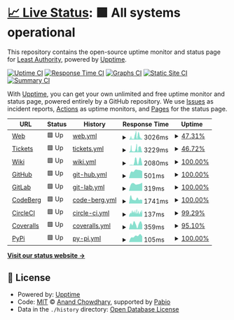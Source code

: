 # [📈 Live Status](https://LeastAuthority.github.io/upptime): <!--live status--> **🟩 All systems operational**

This repository contains the open-source uptime monitor and status page for [Least Authority](https://leastauthority.com/), powered by [Upptime](https://github.com/upptime/upptime).

[![Uptime CI](https://github.com/LeastAuthority/upptime/workflows/Uptime%20CI/badge.svg)](https://github.com/LeastAuthority/upptime/actions?query=workflow%3A%22Uptime+CI%22)
[![Response Time CI](https://github.com/LeastAuthority/upptime/workflows/Response%20Time%20CI/badge.svg)](https://github.com/LeastAuthority/upptime/actions?query=workflow%3A%22Response+Time+CI%22)
[![Graphs CI](https://github.com/LeastAuthority/upptime/workflows/Graphs%20CI/badge.svg)](https://github.com/LeastAuthority/upptime/actions?query=workflow%3A%22Graphs+CI%22)
[![Static Site CI](https://github.com/LeastAuthority/upptime/workflows/Static%20Site%20CI/badge.svg)](https://github.com/LeastAuthority/upptime/actions?query=workflow%3A%22Static+Site+CI%22)
[![Summary CI](https://github.com/LeastAuthority/upptime/workflows/Summary%20CI/badge.svg)](https://github.com/LeastAuthority/upptime/actions?query=workflow%3A%22Summary+CI%22)

With [Upptime](https://upptime.js.org), you can get your own unlimited and free uptime monitor and status page, powered entirely by a GitHub repository. We use [Issues](https://github.com/LeastAuthority/upptime/issues) as incident reports, [Actions](https://github.com/LeastAuthority/upptime/actions) as uptime monitors, and [Pages](https://LeastAuthority.github.io/upptime) for the status page.

<!--start: status pages-->
<!-- This summary is generated by Upptime (https://github.com/upptime/upptime) -->
<!-- Do not edit this manually, your changes will be overwritten -->
<!-- prettier-ignore -->
| URL | Status | History | Response Time | Uptime |
| --- | ------ | ------- | ------------- | ------ |
| <img alt="" src="https://icons.duckduckgo.com/ip3/www.tahoe-lafs.org.ico" height="13"> [Web](https://www.tahoe-lafs.org/) | 🟩 Up | [web.yml](https://github.com/LeastAuthority/tahoe-upptime/commits/HEAD/history/web.yml) | <details><summary><img alt="Response time graph" src="./graphs/web/response-time-week.png" height="20"> 3026ms</summary><br><a href="https://LeastAuthority.github.io/tahoe-upptime/history/web"><img alt="Response time 3757" src="https://img.shields.io/endpoint?url=https%3A%2F%2Fraw.githubusercontent.com%2FLeastAuthority%2Ftahoe-upptime%2FHEAD%2Fapi%2Fweb%2Fresponse-time.json"></a><br><a href="https://LeastAuthority.github.io/tahoe-upptime/history/web"><img alt="24-hour response time 934" src="https://img.shields.io/endpoint?url=https%3A%2F%2Fraw.githubusercontent.com%2FLeastAuthority%2Ftahoe-upptime%2FHEAD%2Fapi%2Fweb%2Fresponse-time-day.json"></a><br><a href="https://LeastAuthority.github.io/tahoe-upptime/history/web"><img alt="7-day response time 3026" src="https://img.shields.io/endpoint?url=https%3A%2F%2Fraw.githubusercontent.com%2FLeastAuthority%2Ftahoe-upptime%2FHEAD%2Fapi%2Fweb%2Fresponse-time-week.json"></a><br><a href="https://LeastAuthority.github.io/tahoe-upptime/history/web"><img alt="30-day response time 4053" src="https://img.shields.io/endpoint?url=https%3A%2F%2Fraw.githubusercontent.com%2FLeastAuthority%2Ftahoe-upptime%2FHEAD%2Fapi%2Fweb%2Fresponse-time-month.json"></a><br><a href="https://LeastAuthority.github.io/tahoe-upptime/history/web"><img alt="1-year response time 3757" src="https://img.shields.io/endpoint?url=https%3A%2F%2Fraw.githubusercontent.com%2FLeastAuthority%2Ftahoe-upptime%2FHEAD%2Fapi%2Fweb%2Fresponse-time-year.json"></a></details> | <details><summary><a href="https://LeastAuthority.github.io/tahoe-upptime/history/web">47.31%</a></summary><a href="https://LeastAuthority.github.io/tahoe-upptime/history/web"><img alt="All-time uptime 88.19%" src="https://img.shields.io/endpoint?url=https%3A%2F%2Fraw.githubusercontent.com%2FLeastAuthority%2Ftahoe-upptime%2FHEAD%2Fapi%2Fweb%2Fuptime.json"></a><br><a href="https://LeastAuthority.github.io/tahoe-upptime/history/web"><img alt="24-hour uptime 73.18%" src="https://img.shields.io/endpoint?url=https%3A%2F%2Fraw.githubusercontent.com%2FLeastAuthority%2Ftahoe-upptime%2FHEAD%2Fapi%2Fweb%2Fuptime-day.json"></a><br><a href="https://LeastAuthority.github.io/tahoe-upptime/history/web"><img alt="7-day uptime 47.31%" src="https://img.shields.io/endpoint?url=https%3A%2F%2Fraw.githubusercontent.com%2FLeastAuthority%2Ftahoe-upptime%2FHEAD%2Fapi%2Fweb%2Fuptime-week.json"></a><br><a href="https://LeastAuthority.github.io/tahoe-upptime/history/web"><img alt="30-day uptime 87.05%" src="https://img.shields.io/endpoint?url=https%3A%2F%2Fraw.githubusercontent.com%2FLeastAuthority%2Ftahoe-upptime%2FHEAD%2Fapi%2Fweb%2Fuptime-month.json"></a><br><a href="https://LeastAuthority.github.io/tahoe-upptime/history/web"><img alt="1-year uptime 88.19%" src="https://img.shields.io/endpoint?url=https%3A%2F%2Fraw.githubusercontent.com%2FLeastAuthority%2Ftahoe-upptime%2FHEAD%2Fapi%2Fweb%2Fuptime-year.json"></a></details>
| <img alt="" src="https://icons.duckduckgo.com/ip3/tahoe-lafs.org.ico" height="13"> [Tickets](https://tahoe-lafs.org/trac/tahoe-lafs/query) | 🟩 Up | [tickets.yml](https://github.com/LeastAuthority/tahoe-upptime/commits/HEAD/history/tickets.yml) | <details><summary><img alt="Response time graph" src="./graphs/tickets/response-time-week.png" height="20"> 3229ms</summary><br><a href="https://LeastAuthority.github.io/tahoe-upptime/history/tickets"><img alt="Response time 3313" src="https://img.shields.io/endpoint?url=https%3A%2F%2Fraw.githubusercontent.com%2FLeastAuthority%2Ftahoe-upptime%2FHEAD%2Fapi%2Ftickets%2Fresponse-time.json"></a><br><a href="https://LeastAuthority.github.io/tahoe-upptime/history/tickets"><img alt="24-hour response time 880" src="https://img.shields.io/endpoint?url=https%3A%2F%2Fraw.githubusercontent.com%2FLeastAuthority%2Ftahoe-upptime%2FHEAD%2Fapi%2Ftickets%2Fresponse-time-day.json"></a><br><a href="https://LeastAuthority.github.io/tahoe-upptime/history/tickets"><img alt="7-day response time 3229" src="https://img.shields.io/endpoint?url=https%3A%2F%2Fraw.githubusercontent.com%2FLeastAuthority%2Ftahoe-upptime%2FHEAD%2Fapi%2Ftickets%2Fresponse-time-week.json"></a><br><a href="https://LeastAuthority.github.io/tahoe-upptime/history/tickets"><img alt="30-day response time 3547" src="https://img.shields.io/endpoint?url=https%3A%2F%2Fraw.githubusercontent.com%2FLeastAuthority%2Ftahoe-upptime%2FHEAD%2Fapi%2Ftickets%2Fresponse-time-month.json"></a><br><a href="https://LeastAuthority.github.io/tahoe-upptime/history/tickets"><img alt="1-year response time 3313" src="https://img.shields.io/endpoint?url=https%3A%2F%2Fraw.githubusercontent.com%2FLeastAuthority%2Ftahoe-upptime%2FHEAD%2Fapi%2Ftickets%2Fresponse-time-year.json"></a></details> | <details><summary><a href="https://LeastAuthority.github.io/tahoe-upptime/history/tickets">46.72%</a></summary><a href="https://LeastAuthority.github.io/tahoe-upptime/history/tickets"><img alt="All-time uptime 88.08%" src="https://img.shields.io/endpoint?url=https%3A%2F%2Fraw.githubusercontent.com%2FLeastAuthority%2Ftahoe-upptime%2FHEAD%2Fapi%2Ftickets%2Fuptime.json"></a><br><a href="https://LeastAuthority.github.io/tahoe-upptime/history/tickets"><img alt="24-hour uptime 71.39%" src="https://img.shields.io/endpoint?url=https%3A%2F%2Fraw.githubusercontent.com%2FLeastAuthority%2Ftahoe-upptime%2FHEAD%2Fapi%2Ftickets%2Fuptime-day.json"></a><br><a href="https://LeastAuthority.github.io/tahoe-upptime/history/tickets"><img alt="7-day uptime 46.72%" src="https://img.shields.io/endpoint?url=https%3A%2F%2Fraw.githubusercontent.com%2FLeastAuthority%2Ftahoe-upptime%2FHEAD%2Fapi%2Ftickets%2Fuptime-week.json"></a><br><a href="https://LeastAuthority.github.io/tahoe-upptime/history/tickets"><img alt="30-day uptime 86.93%" src="https://img.shields.io/endpoint?url=https%3A%2F%2Fraw.githubusercontent.com%2FLeastAuthority%2Ftahoe-upptime%2FHEAD%2Fapi%2Ftickets%2Fuptime-month.json"></a><br><a href="https://LeastAuthority.github.io/tahoe-upptime/history/tickets"><img alt="1-year uptime 88.08%" src="https://img.shields.io/endpoint?url=https%3A%2F%2Fraw.githubusercontent.com%2FLeastAuthority%2Ftahoe-upptime%2FHEAD%2Fapi%2Ftickets%2Fuptime-year.json"></a></details>
| <img alt="" src="https://icons.duckduckgo.com/ip3/tahoe-lafs.org.ico" height="13"> [Wiki](https://tahoe-lafs.org/trac/tahoe-lafs/wiki) | 🟩 Up | [wiki.yml](https://github.com/LeastAuthority/tahoe-upptime/commits/HEAD/history/wiki.yml) | <details><summary><img alt="Response time graph" src="./graphs/wiki/response-time-week.png" height="20"> 2080ms</summary><br><a href="https://LeastAuthority.github.io/tahoe-upptime/history/wiki"><img alt="Response time 3014" src="https://img.shields.io/endpoint?url=https%3A%2F%2Fraw.githubusercontent.com%2FLeastAuthority%2Ftahoe-upptime%2FHEAD%2Fapi%2Fwiki%2Fresponse-time.json"></a><br><a href="https://LeastAuthority.github.io/tahoe-upptime/history/wiki"><img alt="24-hour response time 590" src="https://img.shields.io/endpoint?url=https%3A%2F%2Fraw.githubusercontent.com%2FLeastAuthority%2Ftahoe-upptime%2FHEAD%2Fapi%2Fwiki%2Fresponse-time-day.json"></a><br><a href="https://LeastAuthority.github.io/tahoe-upptime/history/wiki"><img alt="7-day response time 2080" src="https://img.shields.io/endpoint?url=https%3A%2F%2Fraw.githubusercontent.com%2FLeastAuthority%2Ftahoe-upptime%2FHEAD%2Fapi%2Fwiki%2Fresponse-time-week.json"></a><br><a href="https://LeastAuthority.github.io/tahoe-upptime/history/wiki"><img alt="30-day response time 3420" src="https://img.shields.io/endpoint?url=https%3A%2F%2Fraw.githubusercontent.com%2FLeastAuthority%2Ftahoe-upptime%2FHEAD%2Fapi%2Fwiki%2Fresponse-time-month.json"></a><br><a href="https://LeastAuthority.github.io/tahoe-upptime/history/wiki"><img alt="1-year response time 3014" src="https://img.shields.io/endpoint?url=https%3A%2F%2Fraw.githubusercontent.com%2FLeastAuthority%2Ftahoe-upptime%2FHEAD%2Fapi%2Fwiki%2Fresponse-time-year.json"></a></details> | <details><summary><a href="https://LeastAuthority.github.io/tahoe-upptime/history/wiki">100.00%</a></summary><a href="https://LeastAuthority.github.io/tahoe-upptime/history/wiki"><img alt="All-time uptime 99.93%" src="https://img.shields.io/endpoint?url=https%3A%2F%2Fraw.githubusercontent.com%2FLeastAuthority%2Ftahoe-upptime%2FHEAD%2Fapi%2Fwiki%2Fuptime.json"></a><br><a href="https://LeastAuthority.github.io/tahoe-upptime/history/wiki"><img alt="24-hour uptime 100.00%" src="https://img.shields.io/endpoint?url=https%3A%2F%2Fraw.githubusercontent.com%2FLeastAuthority%2Ftahoe-upptime%2FHEAD%2Fapi%2Fwiki%2Fuptime-day.json"></a><br><a href="https://LeastAuthority.github.io/tahoe-upptime/history/wiki"><img alt="7-day uptime 100.00%" src="https://img.shields.io/endpoint?url=https%3A%2F%2Fraw.githubusercontent.com%2FLeastAuthority%2Ftahoe-upptime%2FHEAD%2Fapi%2Fwiki%2Fuptime-week.json"></a><br><a href="https://LeastAuthority.github.io/tahoe-upptime/history/wiki"><img alt="30-day uptime 99.92%" src="https://img.shields.io/endpoint?url=https%3A%2F%2Fraw.githubusercontent.com%2FLeastAuthority%2Ftahoe-upptime%2FHEAD%2Fapi%2Fwiki%2Fuptime-month.json"></a><br><a href="https://LeastAuthority.github.io/tahoe-upptime/history/wiki"><img alt="1-year uptime 99.93%" src="https://img.shields.io/endpoint?url=https%3A%2F%2Fraw.githubusercontent.com%2FLeastAuthority%2Ftahoe-upptime%2FHEAD%2Fapi%2Fwiki%2Fuptime-year.json"></a></details>
| <img alt="" src="https://icons.duckduckgo.com/ip3/github.com.ico" height="13"> [GitHub](https://github.com/tahoe-lafs) | 🟩 Up | [git-hub.yml](https://github.com/LeastAuthority/tahoe-upptime/commits/HEAD/history/git-hub.yml) | <details><summary><img alt="Response time graph" src="./graphs/git-hub/response-time-week.png" height="20"> 501ms</summary><br><a href="https://LeastAuthority.github.io/tahoe-upptime/history/git-hub"><img alt="Response time 702" src="https://img.shields.io/endpoint?url=https%3A%2F%2Fraw.githubusercontent.com%2FLeastAuthority%2Ftahoe-upptime%2FHEAD%2Fapi%2Fgit-hub%2Fresponse-time.json"></a><br><a href="https://LeastAuthority.github.io/tahoe-upptime/history/git-hub"><img alt="24-hour response time 466" src="https://img.shields.io/endpoint?url=https%3A%2F%2Fraw.githubusercontent.com%2FLeastAuthority%2Ftahoe-upptime%2FHEAD%2Fapi%2Fgit-hub%2Fresponse-time-day.json"></a><br><a href="https://LeastAuthority.github.io/tahoe-upptime/history/git-hub"><img alt="7-day response time 501" src="https://img.shields.io/endpoint?url=https%3A%2F%2Fraw.githubusercontent.com%2FLeastAuthority%2Ftahoe-upptime%2FHEAD%2Fapi%2Fgit-hub%2Fresponse-time-week.json"></a><br><a href="https://LeastAuthority.github.io/tahoe-upptime/history/git-hub"><img alt="30-day response time 756" src="https://img.shields.io/endpoint?url=https%3A%2F%2Fraw.githubusercontent.com%2FLeastAuthority%2Ftahoe-upptime%2FHEAD%2Fapi%2Fgit-hub%2Fresponse-time-month.json"></a><br><a href="https://LeastAuthority.github.io/tahoe-upptime/history/git-hub"><img alt="1-year response time 702" src="https://img.shields.io/endpoint?url=https%3A%2F%2Fraw.githubusercontent.com%2FLeastAuthority%2Ftahoe-upptime%2FHEAD%2Fapi%2Fgit-hub%2Fresponse-time-year.json"></a></details> | <details><summary><a href="https://LeastAuthority.github.io/tahoe-upptime/history/git-hub">100.00%</a></summary><a href="https://LeastAuthority.github.io/tahoe-upptime/history/git-hub"><img alt="All-time uptime 100.00%" src="https://img.shields.io/endpoint?url=https%3A%2F%2Fraw.githubusercontent.com%2FLeastAuthority%2Ftahoe-upptime%2FHEAD%2Fapi%2Fgit-hub%2Fuptime.json"></a><br><a href="https://LeastAuthority.github.io/tahoe-upptime/history/git-hub"><img alt="24-hour uptime 100.00%" src="https://img.shields.io/endpoint?url=https%3A%2F%2Fraw.githubusercontent.com%2FLeastAuthority%2Ftahoe-upptime%2FHEAD%2Fapi%2Fgit-hub%2Fuptime-day.json"></a><br><a href="https://LeastAuthority.github.io/tahoe-upptime/history/git-hub"><img alt="7-day uptime 100.00%" src="https://img.shields.io/endpoint?url=https%3A%2F%2Fraw.githubusercontent.com%2FLeastAuthority%2Ftahoe-upptime%2FHEAD%2Fapi%2Fgit-hub%2Fuptime-week.json"></a><br><a href="https://LeastAuthority.github.io/tahoe-upptime/history/git-hub"><img alt="30-day uptime 100.00%" src="https://img.shields.io/endpoint?url=https%3A%2F%2Fraw.githubusercontent.com%2FLeastAuthority%2Ftahoe-upptime%2FHEAD%2Fapi%2Fgit-hub%2Fuptime-month.json"></a><br><a href="https://LeastAuthority.github.io/tahoe-upptime/history/git-hub"><img alt="1-year uptime 100.00%" src="https://img.shields.io/endpoint?url=https%3A%2F%2Fraw.githubusercontent.com%2FLeastAuthority%2Ftahoe-upptime%2FHEAD%2Fapi%2Fgit-hub%2Fuptime-year.json"></a></details>
| <img alt="" src="https://icons.duckduckgo.com/ip3/gitlab.com.ico" height="13"> [GitLab](https://gitlab.com/tahoe-lafs) | 🟩 Up | [git-lab.yml](https://github.com/LeastAuthority/tahoe-upptime/commits/HEAD/history/git-lab.yml) | <details><summary><img alt="Response time graph" src="./graphs/git-lab/response-time-week.png" height="20"> 319ms</summary><br><a href="https://LeastAuthority.github.io/tahoe-upptime/history/git-lab"><img alt="Response time 286" src="https://img.shields.io/endpoint?url=https%3A%2F%2Fraw.githubusercontent.com%2FLeastAuthority%2Ftahoe-upptime%2FHEAD%2Fapi%2Fgit-lab%2Fresponse-time.json"></a><br><a href="https://LeastAuthority.github.io/tahoe-upptime/history/git-lab"><img alt="24-hour response time 365" src="https://img.shields.io/endpoint?url=https%3A%2F%2Fraw.githubusercontent.com%2FLeastAuthority%2Ftahoe-upptime%2FHEAD%2Fapi%2Fgit-lab%2Fresponse-time-day.json"></a><br><a href="https://LeastAuthority.github.io/tahoe-upptime/history/git-lab"><img alt="7-day response time 319" src="https://img.shields.io/endpoint?url=https%3A%2F%2Fraw.githubusercontent.com%2FLeastAuthority%2Ftahoe-upptime%2FHEAD%2Fapi%2Fgit-lab%2Fresponse-time-week.json"></a><br><a href="https://LeastAuthority.github.io/tahoe-upptime/history/git-lab"><img alt="30-day response time 282" src="https://img.shields.io/endpoint?url=https%3A%2F%2Fraw.githubusercontent.com%2FLeastAuthority%2Ftahoe-upptime%2FHEAD%2Fapi%2Fgit-lab%2Fresponse-time-month.json"></a><br><a href="https://LeastAuthority.github.io/tahoe-upptime/history/git-lab"><img alt="1-year response time 286" src="https://img.shields.io/endpoint?url=https%3A%2F%2Fraw.githubusercontent.com%2FLeastAuthority%2Ftahoe-upptime%2FHEAD%2Fapi%2Fgit-lab%2Fresponse-time-year.json"></a></details> | <details><summary><a href="https://LeastAuthority.github.io/tahoe-upptime/history/git-lab">100.00%</a></summary><a href="https://LeastAuthority.github.io/tahoe-upptime/history/git-lab"><img alt="All-time uptime 100.00%" src="https://img.shields.io/endpoint?url=https%3A%2F%2Fraw.githubusercontent.com%2FLeastAuthority%2Ftahoe-upptime%2FHEAD%2Fapi%2Fgit-lab%2Fuptime.json"></a><br><a href="https://LeastAuthority.github.io/tahoe-upptime/history/git-lab"><img alt="24-hour uptime 100.00%" src="https://img.shields.io/endpoint?url=https%3A%2F%2Fraw.githubusercontent.com%2FLeastAuthority%2Ftahoe-upptime%2FHEAD%2Fapi%2Fgit-lab%2Fuptime-day.json"></a><br><a href="https://LeastAuthority.github.io/tahoe-upptime/history/git-lab"><img alt="7-day uptime 100.00%" src="https://img.shields.io/endpoint?url=https%3A%2F%2Fraw.githubusercontent.com%2FLeastAuthority%2Ftahoe-upptime%2FHEAD%2Fapi%2Fgit-lab%2Fuptime-week.json"></a><br><a href="https://LeastAuthority.github.io/tahoe-upptime/history/git-lab"><img alt="30-day uptime 100.00%" src="https://img.shields.io/endpoint?url=https%3A%2F%2Fraw.githubusercontent.com%2FLeastAuthority%2Ftahoe-upptime%2FHEAD%2Fapi%2Fgit-lab%2Fuptime-month.json"></a><br><a href="https://LeastAuthority.github.io/tahoe-upptime/history/git-lab"><img alt="1-year uptime 100.00%" src="https://img.shields.io/endpoint?url=https%3A%2F%2Fraw.githubusercontent.com%2FLeastAuthority%2Ftahoe-upptime%2FHEAD%2Fapi%2Fgit-lab%2Fuptime-year.json"></a></details>
| <img alt="" src="https://icons.duckduckgo.com/ip3/codeberg.org.ico" height="13"> [CodeBerg](https://codeberg.org/tahoe-lafs) | 🟩 Up | [code-berg.yml](https://github.com/LeastAuthority/tahoe-upptime/commits/HEAD/history/code-berg.yml) | <details><summary><img alt="Response time graph" src="./graphs/code-berg/response-time-week.png" height="20"> 1741ms</summary><br><a href="https://LeastAuthority.github.io/tahoe-upptime/history/code-berg"><img alt="Response time 3366" src="https://img.shields.io/endpoint?url=https%3A%2F%2Fraw.githubusercontent.com%2FLeastAuthority%2Ftahoe-upptime%2FHEAD%2Fapi%2Fcode-berg%2Fresponse-time.json"></a><br><a href="https://LeastAuthority.github.io/tahoe-upptime/history/code-berg"><img alt="24-hour response time 1510" src="https://img.shields.io/endpoint?url=https%3A%2F%2Fraw.githubusercontent.com%2FLeastAuthority%2Ftahoe-upptime%2FHEAD%2Fapi%2Fcode-berg%2Fresponse-time-day.json"></a><br><a href="https://LeastAuthority.github.io/tahoe-upptime/history/code-berg"><img alt="7-day response time 1741" src="https://img.shields.io/endpoint?url=https%3A%2F%2Fraw.githubusercontent.com%2FLeastAuthority%2Ftahoe-upptime%2FHEAD%2Fapi%2Fcode-berg%2Fresponse-time-week.json"></a><br><a href="https://LeastAuthority.github.io/tahoe-upptime/history/code-berg"><img alt="30-day response time 3615" src="https://img.shields.io/endpoint?url=https%3A%2F%2Fraw.githubusercontent.com%2FLeastAuthority%2Ftahoe-upptime%2FHEAD%2Fapi%2Fcode-berg%2Fresponse-time-month.json"></a><br><a href="https://LeastAuthority.github.io/tahoe-upptime/history/code-berg"><img alt="1-year response time 3366" src="https://img.shields.io/endpoint?url=https%3A%2F%2Fraw.githubusercontent.com%2FLeastAuthority%2Ftahoe-upptime%2FHEAD%2Fapi%2Fcode-berg%2Fresponse-time-year.json"></a></details> | <details><summary><a href="https://LeastAuthority.github.io/tahoe-upptime/history/code-berg">100.00%</a></summary><a href="https://LeastAuthority.github.io/tahoe-upptime/history/code-berg"><img alt="All-time uptime 99.82%" src="https://img.shields.io/endpoint?url=https%3A%2F%2Fraw.githubusercontent.com%2FLeastAuthority%2Ftahoe-upptime%2FHEAD%2Fapi%2Fcode-berg%2Fuptime.json"></a><br><a href="https://LeastAuthority.github.io/tahoe-upptime/history/code-berg"><img alt="24-hour uptime 100.00%" src="https://img.shields.io/endpoint?url=https%3A%2F%2Fraw.githubusercontent.com%2FLeastAuthority%2Ftahoe-upptime%2FHEAD%2Fapi%2Fcode-berg%2Fuptime-day.json"></a><br><a href="https://LeastAuthority.github.io/tahoe-upptime/history/code-berg"><img alt="7-day uptime 100.00%" src="https://img.shields.io/endpoint?url=https%3A%2F%2Fraw.githubusercontent.com%2FLeastAuthority%2Ftahoe-upptime%2FHEAD%2Fapi%2Fcode-berg%2Fuptime-week.json"></a><br><a href="https://LeastAuthority.github.io/tahoe-upptime/history/code-berg"><img alt="30-day uptime 99.80%" src="https://img.shields.io/endpoint?url=https%3A%2F%2Fraw.githubusercontent.com%2FLeastAuthority%2Ftahoe-upptime%2FHEAD%2Fapi%2Fcode-berg%2Fuptime-month.json"></a><br><a href="https://LeastAuthority.github.io/tahoe-upptime/history/code-berg"><img alt="1-year uptime 99.82%" src="https://img.shields.io/endpoint?url=https%3A%2F%2Fraw.githubusercontent.com%2FLeastAuthority%2Ftahoe-upptime%2FHEAD%2Fapi%2Fcode-berg%2Fuptime-year.json"></a></details>
| <img alt="" src="https://icons.duckduckgo.com/ip3/app.circleci.com.ico" height="13"> [CircleCI](https://app.circleci.com/pipelines/github/tahoe-lafs/tahoe-lafs) | 🟩 Up | [circle-ci.yml](https://github.com/LeastAuthority/tahoe-upptime/commits/HEAD/history/circle-ci.yml) | <details><summary><img alt="Response time graph" src="./graphs/circle-ci/response-time-week.png" height="20"> 137ms</summary><br><a href="https://LeastAuthority.github.io/tahoe-upptime/history/circle-ci"><img alt="Response time 131" src="https://img.shields.io/endpoint?url=https%3A%2F%2Fraw.githubusercontent.com%2FLeastAuthority%2Ftahoe-upptime%2FHEAD%2Fapi%2Fcircle-ci%2Fresponse-time.json"></a><br><a href="https://LeastAuthority.github.io/tahoe-upptime/history/circle-ci"><img alt="24-hour response time 124" src="https://img.shields.io/endpoint?url=https%3A%2F%2Fraw.githubusercontent.com%2FLeastAuthority%2Ftahoe-upptime%2FHEAD%2Fapi%2Fcircle-ci%2Fresponse-time-day.json"></a><br><a href="https://LeastAuthority.github.io/tahoe-upptime/history/circle-ci"><img alt="7-day response time 137" src="https://img.shields.io/endpoint?url=https%3A%2F%2Fraw.githubusercontent.com%2FLeastAuthority%2Ftahoe-upptime%2FHEAD%2Fapi%2Fcircle-ci%2Fresponse-time-week.json"></a><br><a href="https://LeastAuthority.github.io/tahoe-upptime/history/circle-ci"><img alt="30-day response time 130" src="https://img.shields.io/endpoint?url=https%3A%2F%2Fraw.githubusercontent.com%2FLeastAuthority%2Ftahoe-upptime%2FHEAD%2Fapi%2Fcircle-ci%2Fresponse-time-month.json"></a><br><a href="https://LeastAuthority.github.io/tahoe-upptime/history/circle-ci"><img alt="1-year response time 131" src="https://img.shields.io/endpoint?url=https%3A%2F%2Fraw.githubusercontent.com%2FLeastAuthority%2Ftahoe-upptime%2FHEAD%2Fapi%2Fcircle-ci%2Fresponse-time-year.json"></a></details> | <details><summary><a href="https://LeastAuthority.github.io/tahoe-upptime/history/circle-ci">99.29%</a></summary><a href="https://LeastAuthority.github.io/tahoe-upptime/history/circle-ci"><img alt="All-time uptime 99.34%" src="https://img.shields.io/endpoint?url=https%3A%2F%2Fraw.githubusercontent.com%2FLeastAuthority%2Ftahoe-upptime%2FHEAD%2Fapi%2Fcircle-ci%2Fuptime.json"></a><br><a href="https://LeastAuthority.github.io/tahoe-upptime/history/circle-ci"><img alt="24-hour uptime 99.05%" src="https://img.shields.io/endpoint?url=https%3A%2F%2Fraw.githubusercontent.com%2FLeastAuthority%2Ftahoe-upptime%2FHEAD%2Fapi%2Fcircle-ci%2Fuptime-day.json"></a><br><a href="https://LeastAuthority.github.io/tahoe-upptime/history/circle-ci"><img alt="7-day uptime 99.29%" src="https://img.shields.io/endpoint?url=https%3A%2F%2Fraw.githubusercontent.com%2FLeastAuthority%2Ftahoe-upptime%2FHEAD%2Fapi%2Fcircle-ci%2Fuptime-week.json"></a><br><a href="https://LeastAuthority.github.io/tahoe-upptime/history/circle-ci"><img alt="30-day uptime 99.27%" src="https://img.shields.io/endpoint?url=https%3A%2F%2Fraw.githubusercontent.com%2FLeastAuthority%2Ftahoe-upptime%2FHEAD%2Fapi%2Fcircle-ci%2Fuptime-month.json"></a><br><a href="https://LeastAuthority.github.io/tahoe-upptime/history/circle-ci"><img alt="1-year uptime 99.34%" src="https://img.shields.io/endpoint?url=https%3A%2F%2Fraw.githubusercontent.com%2FLeastAuthority%2Ftahoe-upptime%2FHEAD%2Fapi%2Fcircle-ci%2Fuptime-year.json"></a></details>
| <img alt="" src="https://icons.duckduckgo.com/ip3/coveralls.io.ico" height="13"> [Coveralls](https://coveralls.io/github/tahoe-lafs) | 🟩 Up | [coveralls.yml](https://github.com/LeastAuthority/tahoe-upptime/commits/HEAD/history/coveralls.yml) | <details><summary><img alt="Response time graph" src="./graphs/coveralls/response-time-week.png" height="20"> 359ms</summary><br><a href="https://LeastAuthority.github.io/tahoe-upptime/history/coveralls"><img alt="Response time 322" src="https://img.shields.io/endpoint?url=https%3A%2F%2Fraw.githubusercontent.com%2FLeastAuthority%2Ftahoe-upptime%2FHEAD%2Fapi%2Fcoveralls%2Fresponse-time.json"></a><br><a href="https://LeastAuthority.github.io/tahoe-upptime/history/coveralls"><img alt="24-hour response time 322" src="https://img.shields.io/endpoint?url=https%3A%2F%2Fraw.githubusercontent.com%2FLeastAuthority%2Ftahoe-upptime%2FHEAD%2Fapi%2Fcoveralls%2Fresponse-time-day.json"></a><br><a href="https://LeastAuthority.github.io/tahoe-upptime/history/coveralls"><img alt="7-day response time 359" src="https://img.shields.io/endpoint?url=https%3A%2F%2Fraw.githubusercontent.com%2FLeastAuthority%2Ftahoe-upptime%2FHEAD%2Fapi%2Fcoveralls%2Fresponse-time-week.json"></a><br><a href="https://LeastAuthority.github.io/tahoe-upptime/history/coveralls"><img alt="30-day response time 307" src="https://img.shields.io/endpoint?url=https%3A%2F%2Fraw.githubusercontent.com%2FLeastAuthority%2Ftahoe-upptime%2FHEAD%2Fapi%2Fcoveralls%2Fresponse-time-month.json"></a><br><a href="https://LeastAuthority.github.io/tahoe-upptime/history/coveralls"><img alt="1-year response time 322" src="https://img.shields.io/endpoint?url=https%3A%2F%2Fraw.githubusercontent.com%2FLeastAuthority%2Ftahoe-upptime%2FHEAD%2Fapi%2Fcoveralls%2Fresponse-time-year.json"></a></details> | <details><summary><a href="https://LeastAuthority.github.io/tahoe-upptime/history/coveralls">95.10%</a></summary><a href="https://LeastAuthority.github.io/tahoe-upptime/history/coveralls"><img alt="All-time uptime 98.97%" src="https://img.shields.io/endpoint?url=https%3A%2F%2Fraw.githubusercontent.com%2FLeastAuthority%2Ftahoe-upptime%2FHEAD%2Fapi%2Fcoveralls%2Fuptime.json"></a><br><a href="https://LeastAuthority.github.io/tahoe-upptime/history/coveralls"><img alt="24-hour uptime 100.00%" src="https://img.shields.io/endpoint?url=https%3A%2F%2Fraw.githubusercontent.com%2FLeastAuthority%2Ftahoe-upptime%2FHEAD%2Fapi%2Fcoveralls%2Fuptime-day.json"></a><br><a href="https://LeastAuthority.github.io/tahoe-upptime/history/coveralls"><img alt="7-day uptime 95.10%" src="https://img.shields.io/endpoint?url=https%3A%2F%2Fraw.githubusercontent.com%2FLeastAuthority%2Ftahoe-upptime%2FHEAD%2Fapi%2Fcoveralls%2Fuptime-week.json"></a><br><a href="https://LeastAuthority.github.io/tahoe-upptime/history/coveralls"><img alt="30-day uptime 98.87%" src="https://img.shields.io/endpoint?url=https%3A%2F%2Fraw.githubusercontent.com%2FLeastAuthority%2Ftahoe-upptime%2FHEAD%2Fapi%2Fcoveralls%2Fuptime-month.json"></a><br><a href="https://LeastAuthority.github.io/tahoe-upptime/history/coveralls"><img alt="1-year uptime 98.97%" src="https://img.shields.io/endpoint?url=https%3A%2F%2Fraw.githubusercontent.com%2FLeastAuthority%2Ftahoe-upptime%2FHEAD%2Fapi%2Fcoveralls%2Fuptime-year.json"></a></details>
| <img alt="" src="https://icons.duckduckgo.com/ip3/pypi.org.ico" height="13"> [PyPi](https://pypi.org/project/tahoe-lafs/) | 🟩 Up | [py-pi.yml](https://github.com/LeastAuthority/tahoe-upptime/commits/HEAD/history/py-pi.yml) | <details><summary><img alt="Response time graph" src="./graphs/py-pi/response-time-week.png" height="20"> 105ms</summary><br><a href="https://LeastAuthority.github.io/tahoe-upptime/history/py-pi"><img alt="Response time 101" src="https://img.shields.io/endpoint?url=https%3A%2F%2Fraw.githubusercontent.com%2FLeastAuthority%2Ftahoe-upptime%2FHEAD%2Fapi%2Fpy-pi%2Fresponse-time.json"></a><br><a href="https://LeastAuthority.github.io/tahoe-upptime/history/py-pi"><img alt="24-hour response time 102" src="https://img.shields.io/endpoint?url=https%3A%2F%2Fraw.githubusercontent.com%2FLeastAuthority%2Ftahoe-upptime%2FHEAD%2Fapi%2Fpy-pi%2Fresponse-time-day.json"></a><br><a href="https://LeastAuthority.github.io/tahoe-upptime/history/py-pi"><img alt="7-day response time 105" src="https://img.shields.io/endpoint?url=https%3A%2F%2Fraw.githubusercontent.com%2FLeastAuthority%2Ftahoe-upptime%2FHEAD%2Fapi%2Fpy-pi%2Fresponse-time-week.json"></a><br><a href="https://LeastAuthority.github.io/tahoe-upptime/history/py-pi"><img alt="30-day response time 101" src="https://img.shields.io/endpoint?url=https%3A%2F%2Fraw.githubusercontent.com%2FLeastAuthority%2Ftahoe-upptime%2FHEAD%2Fapi%2Fpy-pi%2Fresponse-time-month.json"></a><br><a href="https://LeastAuthority.github.io/tahoe-upptime/history/py-pi"><img alt="1-year response time 101" src="https://img.shields.io/endpoint?url=https%3A%2F%2Fraw.githubusercontent.com%2FLeastAuthority%2Ftahoe-upptime%2FHEAD%2Fapi%2Fpy-pi%2Fresponse-time-year.json"></a></details> | <details><summary><a href="https://LeastAuthority.github.io/tahoe-upptime/history/py-pi">100.00%</a></summary><a href="https://LeastAuthority.github.io/tahoe-upptime/history/py-pi"><img alt="All-time uptime 100.00%" src="https://img.shields.io/endpoint?url=https%3A%2F%2Fraw.githubusercontent.com%2FLeastAuthority%2Ftahoe-upptime%2FHEAD%2Fapi%2Fpy-pi%2Fuptime.json"></a><br><a href="https://LeastAuthority.github.io/tahoe-upptime/history/py-pi"><img alt="24-hour uptime 100.00%" src="https://img.shields.io/endpoint?url=https%3A%2F%2Fraw.githubusercontent.com%2FLeastAuthority%2Ftahoe-upptime%2FHEAD%2Fapi%2Fpy-pi%2Fuptime-day.json"></a><br><a href="https://LeastAuthority.github.io/tahoe-upptime/history/py-pi"><img alt="7-day uptime 100.00%" src="https://img.shields.io/endpoint?url=https%3A%2F%2Fraw.githubusercontent.com%2FLeastAuthority%2Ftahoe-upptime%2FHEAD%2Fapi%2Fpy-pi%2Fuptime-week.json"></a><br><a href="https://LeastAuthority.github.io/tahoe-upptime/history/py-pi"><img alt="30-day uptime 100.00%" src="https://img.shields.io/endpoint?url=https%3A%2F%2Fraw.githubusercontent.com%2FLeastAuthority%2Ftahoe-upptime%2FHEAD%2Fapi%2Fpy-pi%2Fuptime-month.json"></a><br><a href="https://LeastAuthority.github.io/tahoe-upptime/history/py-pi"><img alt="1-year uptime 100.00%" src="https://img.shields.io/endpoint?url=https%3A%2F%2Fraw.githubusercontent.com%2FLeastAuthority%2Ftahoe-upptime%2FHEAD%2Fapi%2Fpy-pi%2Fuptime-year.json"></a></details>

<!--end: status pages-->

[**Visit our status website →**](https://LeastAuthority.github.io/upptime)

## 📄 License

- Powered by: [Upptime](https://github.com/upptime/upptime)
- Code: [MIT](./LICENSE) © [Anand Chowdhary](https://anandchowdhary.com), supported by [Pabio](https://pabio.com)
- Data in the `./history` directory: [Open Database License](https://opendatacommons.org/licenses/odbl/1-0/)
